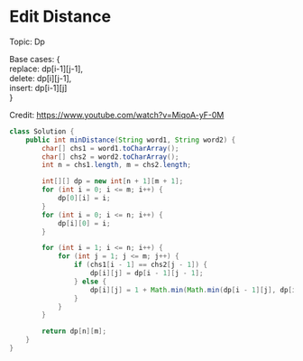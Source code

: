 # Edit Distance
Topic: Dp

Base cases: {  
replace: dp[i-1][j-1],  
delete: dp[i][j-1],  
insert: dp[i-1][j]   
}

Credit: https://www.youtube.com/watch?v=MiqoA-yF-0M

```java
class Solution {
    public int minDistance(String word1, String word2) {
        char[] chs1 = word1.toCharArray();
        char[] chs2 = word2.toCharArray();
        int n = chs1.length, m = chs2.length;

        int[][] dp = new int[n + 1][m + 1];
        for (int i = 0; i <= m; i++) {
            dp[0][i] = i;
        }
        for (int i = 0; i <= n; i++) {
            dp[i][0] = i;
        }

        for (int i = 1; i <= n; i++) {
            for (int j = 1; j <= m; j++) {
                if (chs1[i - 1] == chs2[j - 1]) {
                    dp[i][j] = dp[i - 1][j - 1];
                } else {
                    dp[i][j] = 1 + Math.min(Math.min(dp[i - 1][j], dp[i][j - 1]), dp[i - 1][j - 1]);
                }
            }
        }

        return dp[n][m];
    }
}
```